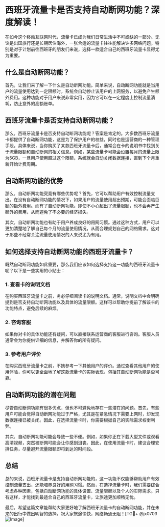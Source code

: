 # 西班牙流量卡是否支持自动断网功能？深度解读！

在如今这个移动互联网时代，流量卡已成为我们日常生活中不可或缺的一部分。无论是出国旅行还是长期居住海外，一张合适的流量卡往往能解决许多网络问题。特别是对于计划前往西班牙的朋友们来说，选择一款适合自己的西班牙流量卡显得尤为重要。

## 什么是自动断网功能？

首先，让我们来了解一下什么是自动断网功能。简单来说，自动断网功能就是当用户的流量使用达到一定限额时，系统会自动停止该用户的上网服务，以避免产生额外费用。这种功能对于用户来说非常实用，因为它可以在一定程度上控制流量消耗，防止意外的高额账单。

## 西班牙流量卡是否支持自动断网功能？

那么，西班牙流量卡是否支持自动断网功能呢？答案是肯定的。大多数西班牙流量卡都提供了自动断网功能，这是为了保护用户的权益，同时也是运营商的一种管理手段。具体来说，当你购买了某款西班牙流量卡后，通常会在卡的说明书中找到关于流量限额和自动断网的相关信息。例如，某些流量卡可能会设置每月的流量上限为5GB，一旦用户使用超过这个限额，系统就会自动关闭数据连接，直到下个月重新开始计费周期。

## 自动断网功能的优势

那么，自动断网功能究竟有哪些优势呢？首先，它可以帮助用户有效控制流量支出。在没有自动断网功能的情况下，如果用户的流量使用超出预期，可能会面临巨额的额外费用。而有了自动断网功能，即使不小心超出了流量限额，也不会再产生额外的费用，从而避免了不必要的经济损失。

其次，自动断网功能也有助于用户养成良好的用网习惯。通过这种方式，用户可以更加清楚地了解自己每个月的流量使用情况，从而合理规划自己的网络需求。这对于那些不经常关注流量使用情况的人来说尤为有用。

## 如何选择支持自动断网功能的西班牙流量卡？

既然自动断网功能如此重要，那么我们应该如何选择支持这一功能的西班牙流量卡呢？以下是一些实用的小贴士：

### 1. 查看卡的说明文档

在购买西班牙流量卡之前，务必仔细阅读卡的说明文档。通常，说明文档中会明确提到是否支持自动断网功能以及具体的流量限额。这样可以帮助你提前了解该卡的功能特点，避免后续的麻烦。

### 2. 咨询客服

如果你对卡的具体功能还有疑问，可以直接联系运营商的客服进行咨询。客服人员通常会为你提供详细的信息，并解答你的所有疑问。

### 3. 参考用户评价

在购买西班牙流量卡之前，不妨参考一下其他用户的评价。通过查看其他用户的使用体验，你可以更全面地了解这款流量卡的实际表现，包括其自动断网功能是否可靠。

## 自动断网功能的潜在问题

尽管自动断网功能有很多优点，但也不可避免地存在一些潜在的问题。首先，有些用户可能会觉得自动断网功能过于严格，尤其是在紧急情况下需要上网时，却发现数据连接已被关闭。因此，在选择流量卡时，你需要根据自己的实际需求权衡利弊。

其次，自动断网功能可能会导致一些不便。例如，如果你正在下载大型文件或观看高清视频，突然被断网可能会让你感到沮丧。因此，在使用流量卡时，建议合理安排任务，尽量避开流量限额即将到达的时间段。

## 总结

总的来说，西班牙流量卡是支持自动断网功能的，这一功能不仅能够帮助用户有效控制流量支出，还能培养良好的用网习惯。然而，在选择流量卡时，我们需要综合考虑各种因素，包括自动断网功能的具体设置、流量限额以及个人的实际需求。只有这样，才能找到最适合自己的西班牙流量卡，让旅途更加顺畅无忧。

最后，希望这篇文章能帮助大家更好地了解西班牙流量卡的自动断网功能，并在未来的出行中做出明智的选择。祝大家旅途愉快，网络畅通无阻！[TG💪+ @jx0703 ![Image](https://github.com/user-attachments/assets/dbca1d08-cadb-493c-b0ec-ad6f7a83f270)]